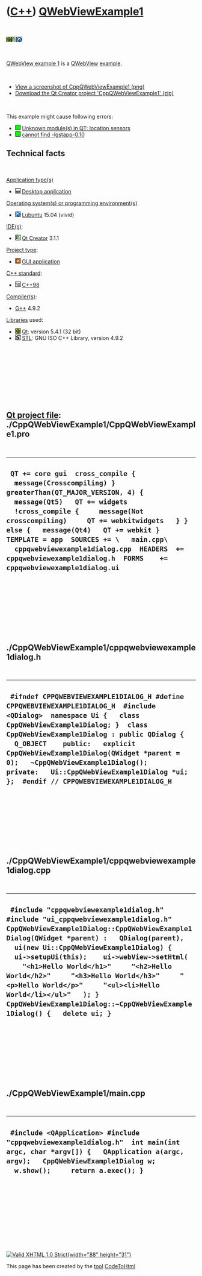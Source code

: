 



 

 

 

 

 

([C++](Cpp.htm)) [QWebViewExample1](CppQWebViewExample1.htm)
============================================================

 

![Qt](PicQt.png)![Qt
Creator](PicQtCreator.png)![Lubuntu](PicLubuntu.png)

 

[QWebView example 1](CppQWebViewExample1.htm) is a
[QWebView](CppQWebView.htm) [example](CppExample.htm).

 

-   [View a screenshot of
    CppQWebViewExample1 (png)](CppQWebViewExample1.png)
-   [Download the Qt Creator project
    'CppQWebViewExample1' (zip)](CppQWebViewExample1.zip)

 

This example might cause following errors:

-   ![OK](PicGreen.png) [Unknown module(s) in QT: location
    sensors](CppQmakeErrorUnknownModulesInQtLocationSensors.htm)
-   ![OK](PicGreen.png) [cannot find
    -lgstapp-0.10](CppLinkErrorCannotFindLgstapp.htm)

Technical facts
---------------

 

[Application type(s)](CppApplication.htm)

-   ![Desktop](PicDesktop.png) [Desktop
    application](CppDesktopApplication.htm)

[Operating system(s) or programming environment(s)](CppOs.htm)

-   ![Lubuntu](PicLubuntu.png) [Lubuntu](CppLubuntu.htm) 15.04 (vivid)

[IDE(s)](CppIde.htm):

-   ![Qt Creator](PicQtCreator.png) [Qt Creator](CppQtCreator.htm) 3.1.1

[Project type](CppQtProjectType.htm):

-   ![GUI](PicGui.png) [GUI application](CppGuiApplication.htm)

[C++ standard](CppStandard.htm):

-   ![C++98](PicCpp98.png) [C++98](Cpp98.htm)

[Compiler(s)](CppCompiler.htm):

-   [G++](CppGpp.htm) 4.9.2

[Libraries](CppLibrary.htm) used:

-   ![Qt](PicQt.png) [Qt](CppQt.htm): version 5.4.1 (32 bit)
-   ![STL](PicStl.png) [STL](CppStl.htm): GNU ISO C++ Library, version
    4.9.2

 

 

 

 

 

[Qt project file](CppQtProjectFile.htm): ./CppQWebViewExample1/CppQWebViewExample1.pro
--------------------------------------------------------------------------------------

 

  ------------------------------------------------------------------------------------------------------------------------------------------------------------------------------------------------------------------------------------------------------------------------------------------------------------------------------------------------------------------------------------------------------------------------
  ` QT += core gui  cross_compile {   message(Crosscompiling) }  greaterThan(QT_MAJOR_VERSION, 4) {   message(Qt5)   QT += widgets   !cross_compile {     message(Not crosscompiling)     QT += webkitwidgets   } } else {   message(Qt4)   QT += webkit }  TEMPLATE = app  SOURCES += \   main.cpp\   cppqwebviewexample1dialog.cpp  HEADERS  += cppqwebviewexample1dialog.h  FORMS    += cppqwebviewexample1dialog.ui`
  ------------------------------------------------------------------------------------------------------------------------------------------------------------------------------------------------------------------------------------------------------------------------------------------------------------------------------------------------------------------------------------------------------------------------

 

 

 

 

 

./CppQWebViewExample1/cppqwebviewexample1dialog.h
-------------------------------------------------

 

  ---------------------------------------------------------------------------------------------------------------------------------------------------------------------------------------------------------------------------------------------------------------------------------------------------------------------------------------------------------------------------------------------------------------------
  ` #ifndef CPPQWEBVIEWEXAMPLE1DIALOG_H #define CPPQWEBVIEWEXAMPLE1DIALOG_H  #include <QDialog>  namespace Ui {   class CppQWebViewExample1Dialog; }  class CppQWebViewExample1Dialog : public QDialog {   Q_OBJECT    public:   explicit CppQWebViewExample1Dialog(QWidget *parent = 0);   ~CppQWebViewExample1Dialog();    private:   Ui::CppQWebViewExample1Dialog *ui; };  #endif // CPPQWEBVIEWEXAMPLE1DIALOG_H`
  ---------------------------------------------------------------------------------------------------------------------------------------------------------------------------------------------------------------------------------------------------------------------------------------------------------------------------------------------------------------------------------------------------------------------

 

 

 

 

 

./CppQWebViewExample1/cppqwebviewexample1dialog.cpp
---------------------------------------------------

 

  --------------------------------------------------------------------------------------------------------------------------------------------------------------------------------------------------------------------------------------------------------------------------------------------------------------------------------------------------------------------------------------------------------------------------------------------------------------------------------------------------------
  ` #include "cppqwebviewexample1dialog.h" #include "ui_cppqwebviewexample1dialog.h"  CppQWebViewExample1Dialog::CppQWebViewExample1Dialog(QWidget *parent) :   QDialog(parent),   ui(new Ui::CppQWebViewExample1Dialog) {   ui->setupUi(this);    ui->webView->setHtml(     "<h1>Hello World</h1>"     "<h2>Hello World</h2>"     "<h3>Hello World</h3>"     "<p>Hello World</p>"     "<ul><li>Hello World</li></ul>"   ); }  CppQWebViewExample1Dialog::~CppQWebViewExample1Dialog() {   delete ui; }`
  --------------------------------------------------------------------------------------------------------------------------------------------------------------------------------------------------------------------------------------------------------------------------------------------------------------------------------------------------------------------------------------------------------------------------------------------------------------------------------------------------------

 

 

 

 

 

./CppQWebViewExample1/main.cpp
------------------------------

 

  -------------------------------------------------------------------------------------------------------------------------------------------------------------------------------------------------------
  ` #include <QApplication> #include "cppqwebviewexample1dialog.h"  int main(int argc, char *argv[]) {   QApplication a(argc, argv);   CppQWebViewExample1Dialog w;   w.show();     return a.exec(); }`
  -------------------------------------------------------------------------------------------------------------------------------------------------------------------------------------------------------

 

 

 

 

 





 

[![Valid XHTML 1.0 Strict](valid-xhtml10.png){width="88"
height="31"}](http://validator.w3.org/check?uri=referer)

This page has been created by the [tool](Tools.htm)
[CodeToHtml](ToolCodeToHtml.htm)

